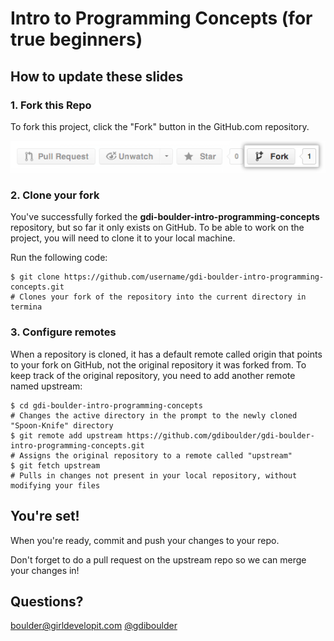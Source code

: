Intro to Programming Concepts (for true beginners)
======================================


## How to update these slides

### 1. Fork this Repo

To fork this project, click the "Fork" button in the GitHub.com repository.

![Forking a repo](images/Bootcamp-Fork.png)

### 2. Clone your fork

You've successfully forked the **gdi-boulder-intro-programming-concepts** repository,
but so far it only exists on GitHub. To be able to work on the project, you will need to clone it to your local machine.

Run the following code:
```ApacheConf
$ git clone https://github.com/username/gdi-boulder-intro-programming-concepts.git
# Clones your fork of the repository into the current directory in termina
```

### 3. Configure remotes
When a repository is cloned, it has a default remote called origin that points to
your fork on GitHub, not the original repository it was forked from. To keep
track of the original repository, you need to add another remote named upstream:

```ApacheConf
$ cd gdi-boulder-intro-programming-concepts
# Changes the active directory in the prompt to the newly cloned "Spoon-Knife" directory
$ git remote add upstream https://github.com/gdiboulder/gdi-boulder-intro-programming-concepts.git
# Assigns the original repository to a remote called "upstream"
$ git fetch upstream
# Pulls in changes not present in your local repository, without modifying your files
```

## You're set!

When you're ready, commit and push your changes to your repo.

Don't forget to do a pull request on the upstream repo so we can merge your changes in!

## Questions?
[boulder@girldevelopit.com](mailto:boulder@girldevelopit.com)
[@gdiboulder](http://twitter.com/gdiboulder)
